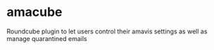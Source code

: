 amacube
=======

Roundcube plugin to let users control their amavis settings as well as manage quarantined emails